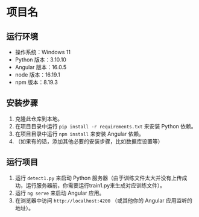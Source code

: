 # 项目名

## 运行环境

- 操作系统：Windows 11
- Python 版本：3.10.10
- Angular 版本：16.0.5
- node 版本：16.19.1
- npm 版本：8.19.3


## 安装步骤

1. 克隆此仓库到本地。
2. 在项目目录中运行 `pip install -r requirements.txt` 来安装 Python 依赖。
3. 在项目目录中运行 `npm install` 来安装 Angular 依赖。
4. （如果有的话，添加其他必要的安装步骤，比如数据库设置等）

## 运行项目

1. 运行 `detect1.py` 来启动 Python 服务器（由于训练文件太大并没有上传成功，运行服务器前，你需要运行train1.py来生成对应训练文件）。
2. 运行 `ng serve` 来启动 Angular 应用。
3. 在浏览器中访问 `http://localhost:4200` （或其他你的 Angular 应用监听的地址）。
